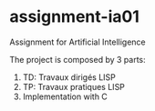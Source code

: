 # assignment-ia01
Assignment for Artificial Intelligence

The project is composed by 3 parts:
1. TD: Travaux dirigés LISP
2. TP: Travaux pratiques  LISP
3. Implementation with C
